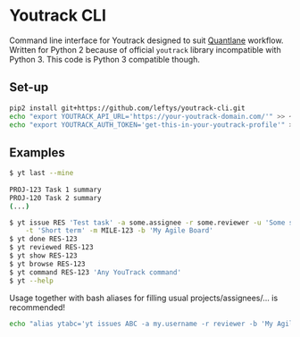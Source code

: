 # Youtrack CLI

Command line interface for Youtrack designed to suit [Quantlane](http://quantlane.com/) workflow. 
Written for Python 2 because of official `youtrack` library incompatible with Python 3. This code is Python 3 compatible though.


## Set-up

```bash
pip2 install git+https://github.com/leftys/youtrack-cli.git
echo "export YOUTRACK_API_URL='https://your-youtrack-domain.com/'" >> ~/.profile
echo "export YOUTRACK_AUTH_TOKEN='get-this-in-your-youtrack-profile'" >> ~/.profile
```


## Examples

```bash
$ yt last --mine
 
PROJ-123 Task 1 summary
PROJ-120 Task 2 summary
(...)
```

```bash
$ yt issue RES 'Test task' -a some.assignee -r some.reviewer -u 'Some subproject' \
	-t 'Short term' -m MILE-123 -b 'My Agile Board'
$ yt done RES-123
$ yt reviewed RES-123
$ yt show RES-123
$ yt browse RES-123
$ yt command RES-123 'Any YouTrack command' 
$ yt --help
```

Usage together with bash aliases for filling usual projects/assignees/... is recommended!

```bash
echo "alias ytabc='yt issues ABC -a my.username -r reviewer -b 'My Agile Board' ...'" >> ~/.profile
```
